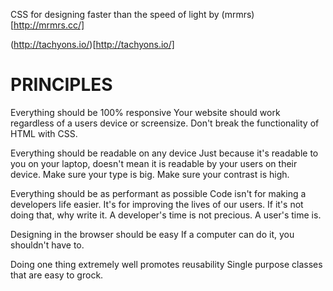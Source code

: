 CSS for designing faster than the speed of light by (mrmrs)[http://mrmrs.cc/]

(http://tachyons.io/)[http://tachyons.io/]

# PRINCIPLES

Everything should be 100% responsive
Your website should work regardless of a users device or screensize. Don't break the functionality of HTML with CSS.

Everything should be readable on any device
Just because it's readable to you on your laptop, doesn't mean it is readable by your users on their device. Make sure your type is big. Make sure your contrast is high.

Everything should be as performant as possible
Code isn't for making a developers life easier. It's for improving the lives of our users. If it's not doing that, why write it. A developer's time is not precious. A user's time is.

Designing in the browser should be easy
If a computer can do it, you shouldn't have to.

Doing one thing extremely well promotes reusability
Single purpose classes that are easy to grock.
